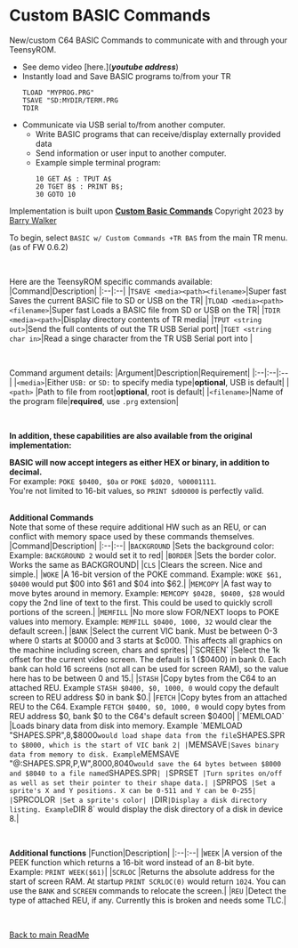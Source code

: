 
# Custom BASIC Commands

New/custom C64 BASIC Commands to communicate with and through your TeensyROM.  
* See demo video [here.](***youtube address***)
* Instantly load and Save BASIC programs to/from your TR
  ```
  TLOAD "MYPROG.PRG"
  TSAVE "SD:MYDIR/TERM.PRG
  TDIR
  ```
* Communicate via USB serial to/from another computer.
  * Write BASIC programs that can receive/display externally provided data
  * Send information or user input to another computer.
  * Example simple terminal program:
    ```
    10 GET A$ : TPUT A$
    20 TGET B$ : PRINT B$;
    30 GOTO 10
    ```

Implementation is built upon **[Custom Basic Commands](https://github.com/barryw/CustomBasicCommands)** Copyright 2023 by [Barry Walker](https://github.com/barryw)

To begin, select `BASIC w/ Custom Commands +TR BAS` from the main TR menu. (as of FW 0.6.2)

<BR>

Here are the TeensyROM specific commands available:
|Command|Description|
|:--|:--|
|`TSAVE <media><path><filename>`|Super fast Saves the current BASIC file to SD or USB on the TR|
|`TLOAD <media><path><filename>`|Super fast Loads a BASIC file from SD or USB on the TR|
|`TDIR <media><path>`|Display directory contents of TR media|
|`TPUT <string out>`|Send the full contents of <string out> out the TR USB Serial port|
|`TGET <string char in>`|Read a singe character from the TR USB Serial port into <string char in>|

<BR>

Command argument details:
|Argument|Description|Requirement|
|:--|:--|:--|
|`<media>`|Either `USB:` or `SD:` to specify media type|**optional**, USB is default|
|`<path>` |Path to file from root|**optional**, root is default|
|`<filename>`|Name of the program file|**required**, use `.prg` extension|

<BR>

**In addition, these capabilities are also available from the original implementation:**

**BASIC will now accept integers as either HEX or binary, in addition to decimal.** 
<BR>For example: `POKE $0400, $0a` or `POKE $d020, %00001111`. 
<BR>You're not limited to 16-bit values, so `PRINT $d00000` is perfectly valid.
<BR>
<BR>

**Additional Commands**<BR>Note that some of these require additional HW such as an REU, or can conflict with memory space used by these commands themselves.
|Command|Description|
|:--|:--|
|`BACKGROUND` |Sets the background color: Example: `BACKGROUND 2` would set it to red|
|`BORDER` |Sets the border color. Works the same as BACKGROUND|
|`CLS` |Clears the screen. Nice and simple.|
|`WOKE` |A 16-bit version of the POKE command. Example: `WOKE $61, $0400` would put $00 into $61 and $04 into $62.|
|`MEMCOPY` |A fast way to move bytes around in memory. Example: `MEMCOPY $0428, $0400, $28` would copy the 2nd line of text to the first. This could be used to quickly scroll portions of the screen.|
|`MEMFILL` |No more slow FOR/NEXT loops to POKE values into memory. Example: `MEMFILL $0400, 1000, 32` would clear the default screen.|
|`BANK` |Select the current VIC bank. Must be between 0-3 where 0 starts at $0000 and 3 starts at $c000. This affects all graphics on the machine including screen, chars and sprites|
|`SCREEN` |Select the 1k offset for the current video screen. The default is 1 ($0400) in bank 0. Each bank can hold 16 screens (not all can be used for screen RAM), so the value here has to be between 0 and 15.|
|`STASH` |Copy bytes from the C64 to an attached REU. Example `STASH $0400, $0, 1000, 0` would copy the default screen to REU address $0 in bank $0.|
|`FETCH` |Copy bytes from an attached REU to the C64. Example `FETCH $0400, $0, 1000, 0` would copy bytes from REU address $0, bank $0 to the C64's default screen $0400|
|`MEMLOAD` |Loads binary data from disk into memory. Example `MEMLOAD "SHAPES.SPR",8,$8000` would load shape data from the file `SHAPES.SPR` to $8000, which is the start of VIC bank 2|
|`MEMSAVE` |Saves binary data from memory to disk. Example `MEMSAVE "@:SHAPES.SPR,P,W",$8000,$8040` would save the 64 bytes between $8000 and $8040 to a file named `SHAPES.SPR`|
|`SPRSET` |Turn sprites on/off as well as set their pointer to their shape data.|
|`SPRPOS` |Set a sprite's X and Y positions. X can be 0-511 and Y can be 0-255|
|`SPRCOLOR` |Set a sprite's color|
|`DIR` |Display a disk directory listing. Example `DIR 8` would display the disk directory of a disk in device 8.|

<br>

**Additional functions**
|Function|Description|
|:--|:--|
|`WEEK` |A version of the PEEK function which returns a 16-bit word instead of an 8-bit byte. Example: `PRINT WEEK($61)`|
|`SCRLOC` |Returns the absolute address for the start of screen RAM. At startup `PRINT SCRLOC(0)` would return `1024`. You can use the `BANK` and `SCREEN` commands to relocate the screen.|
|`REU` |Detect the type of attached REU, if any. Currently this is broken and needs some TLC.|

<br>

[Back to main ReadMe](/README.md)